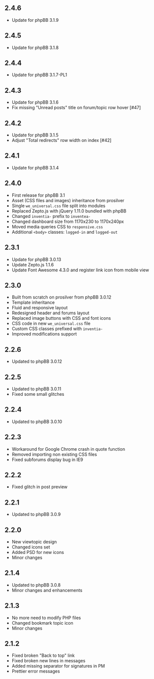 2.4.6
-----

- Update for phpBB 3.1.9


2.4.5
-----

- Update for phpBB 3.1.8


2.4.4
-----

- Update for phpBB 3.1.7-PL1


2.4.3
-----

- Update for phpBB 3.1.6
- Fix missing "Unread posts" title on forum/topic row hover [#47]


2.4.2
-----

- Update for phpBB 3.1.5
- Adjust "Total redirects" row width on index [#42]


2.4.1
-----

- Update for phpBB 3.1.4


2.4.0
-----

- First release for phpBB 3.1
- Asset (CSS files and images) inheritance from prosilver
- Single `we_universal.css` file split into modules
- Replaced Zepto.js with jQuery 1.11.0 bundled with phpBB
- Changed `inventia-` prefix to `inventea-`
- Changed dashboard size from 1170x230 to 1170x240px
- Moved media queries CSS to `responsive.css`
- Additional `<body>` classes: `logged-in` and `logged-out`


2.3.1
-----

- Update for phpBB 3.0.13
- Update Zepto.js 1.1.6
- Update Font Awesome 4.3.0 and register link icon from mobile view


2.3.0
-----

- Built from scratch on prosilver from phpBB 3.0.12
- Template inheritance
- Fluid and responsive layout
- Redesigned header and forums layout
- Replaced image buttons with CSS and font icons
- CSS code in new `we_universal.css` file
- Custom CSS classes prefixed with `inventia-`
- Improved modifications support


2.2.6
-----

- Updated to phpBB 3.0.12


2.2.5
-----

- Updated to phpBB 3.0.11
- Fixed some small glitches


2.2.4
-----

- Updated to phpBB 3.0.10


2.2.3
-----

- Workaround for Google Chrome crash in quote function
- Removed importing non existing CSS files
- Fixed subforums display bug in IE9


2.2.2
-----

- Fixed glitch in post preview


2.2.1
-----

- Updated to phpBB 3.0.9


2.2.0
-----

- New viewtopic design
- Changed icons set
- Added PSD for new icons
- Minor changes


2.1.4
-----

- Updated to phpBB 3.0.8
- Minor changes and enhancements


2.1.3
-----

- No more need to modify PHP files
- Changed bookmark topic icon
- Minor changes


2.1.2
-----

- Fixed broken "Back to top" link
- Fixed broken new lines in messages
- Added missing separator for signatures in PM
- Prettier error messages
